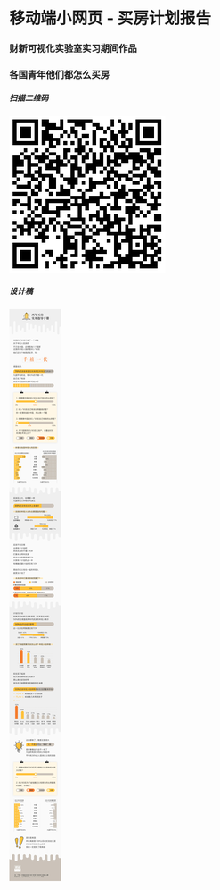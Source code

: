 # 移动端小网页 - 买房计划报告
### 财新可视化实验室实习期间作品 
### 各国青年他们都怎么买房      

##### 扫描二维码  
![QRC](images/home.png)   
 
##### 设计稿  
![design](images/design.jpg)  